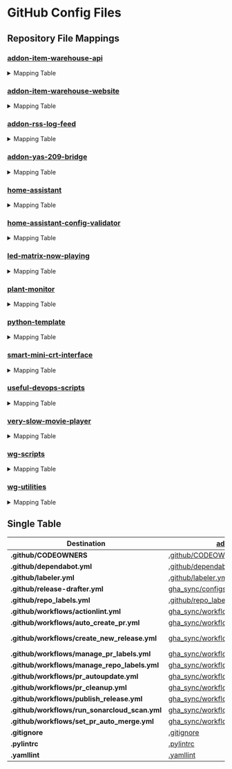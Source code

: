 # GitHub Config Files

## Repository File Mappings

### [addon-item-warehouse-api](https://github.com/worgarside/addon-item-warehouse-api)

<details>
<summary>Mapping Table</summary>

| Source | Destination |
|--------|-------------|
| [.github/CODEOWNERS](.github/CODEOWNERS) | [.github/CODEOWNERS](https://github.com/worgarside/addon-item-warehouse-api/.github/CODEOWNERS) |
| [.github/dependabot.yml](.github/dependabot.yml) | [.github/dependabot.yml](https://github.com/worgarside/addon-item-warehouse-api/.github/dependabot.yml) |
| [.github/labeler.yml](.github/labeler.yml) | [.github/labeler.yml](https://github.com/worgarside/addon-item-warehouse-api/.github/labeler.yml) |
| [.github/repo_labels.yml](.github/repo_labels.yml) | [.github/repo_labels.yml](https://github.com/worgarside/addon-item-warehouse-api/.github/repo_labels.yml) |
| [.gitignore](.gitignore) | [.gitignore](https://github.com/worgarside/addon-item-warehouse-api/.gitignore) |
| [.pylintrc](.pylintrc) | [.pylintrc](https://github.com/worgarside/addon-item-warehouse-api/.pylintrc) |
| [.yamllint](.yamllint) | [.yamllint](https://github.com/worgarside/addon-item-warehouse-api/.yamllint) |
| [gha_sync/configs/versioned_repos/release-drafter.yml](gha_sync/configs/versioned_repos/release-drafter.yml) | [.github/release-drafter.yml](https://github.com/worgarside/addon-item-warehouse-api/.github/release-drafter.yml) |
| [gha_sync/workflows/addon_repos/create_new_release.yml](gha_sync/workflows/addon_repos/create_new_release.yml) | [.github/workflows/create_new_release.yml](https://github.com/worgarside/addon-item-warehouse-api/.github/workflows/create_new_release.yml) |
| [gha_sync/workflows/all_repos/actionlint.yml](gha_sync/workflows/all_repos/actionlint.yml) | [.github/workflows/actionlint.yml](https://github.com/worgarside/addon-item-warehouse-api/.github/workflows/actionlint.yml) |
| [gha_sync/workflows/all_repos/auto_create_pr.yml](gha_sync/workflows/all_repos/auto_create_pr.yml) | [.github/workflows/auto_create_pr.yml](https://github.com/worgarside/addon-item-warehouse-api/.github/workflows/auto_create_pr.yml) |
| [gha_sync/workflows/all_repos/manage_pr_labels.yml](gha_sync/workflows/all_repos/manage_pr_labels.yml) | [.github/workflows/manage_pr_labels.yml](https://github.com/worgarside/addon-item-warehouse-api/.github/workflows/manage_pr_labels.yml) |
| [gha_sync/workflows/all_repos/manage_repo_labels.yml](gha_sync/workflows/all_repos/manage_repo_labels.yml) | [.github/workflows/manage_repo_labels.yml](https://github.com/worgarside/addon-item-warehouse-api/.github/workflows/manage_repo_labels.yml) |
| [gha_sync/workflows/all_repos/pr_autoupdate.yml](gha_sync/workflows/all_repos/pr_autoupdate.yml) | [.github/workflows/pr_autoupdate.yml](https://github.com/worgarside/addon-item-warehouse-api/.github/workflows/pr_autoupdate.yml) |
| [gha_sync/workflows/all_repos/pr_cleanup.yml](gha_sync/workflows/all_repos/pr_cleanup.yml) | [.github/workflows/pr_cleanup.yml](https://github.com/worgarside/addon-item-warehouse-api/.github/workflows/pr_cleanup.yml) |
| [gha_sync/workflows/all_repos/run_sonarcloud_scan.yml](gha_sync/workflows/all_repos/run_sonarcloud_scan.yml) | [.github/workflows/run_sonarcloud_scan.yml](https://github.com/worgarside/addon-item-warehouse-api/.github/workflows/run_sonarcloud_scan.yml) |
| [gha_sync/workflows/all_repos/set_pr_auto_merge.yml](gha_sync/workflows/all_repos/set_pr_auto_merge.yml) | [.github/workflows/set_pr_auto_merge.yml](https://github.com/worgarside/addon-item-warehouse-api/.github/workflows/set_pr_auto_merge.yml) |
| [gha_sync/workflows/versioned_repos/publish_release.yml](gha_sync/workflows/versioned_repos/publish_release.yml) | [.github/workflows/publish_release.yml](https://github.com/worgarside/addon-item-warehouse-api/.github/workflows/publish_release.yml) |
</details>

### [addon-item-warehouse-website](https://github.com/worgarside/addon-item-warehouse-website)

<details>
<summary>Mapping Table</summary>

| Source | Destination |
|--------|-------------|
| [.github/CODEOWNERS](.github/CODEOWNERS) | [.github/CODEOWNERS](https://github.com/worgarside/addon-item-warehouse-website/.github/CODEOWNERS) |
| [.github/dependabot.yml](.github/dependabot.yml) | [.github/dependabot.yml](https://github.com/worgarside/addon-item-warehouse-website/.github/dependabot.yml) |
| [.github/labeler.yml](.github/labeler.yml) | [.github/labeler.yml](https://github.com/worgarside/addon-item-warehouse-website/.github/labeler.yml) |
| [.github/repo_labels.yml](.github/repo_labels.yml) | [.github/repo_labels.yml](https://github.com/worgarside/addon-item-warehouse-website/.github/repo_labels.yml) |
| [.gitignore](.gitignore) | [.gitignore](https://github.com/worgarside/addon-item-warehouse-website/.gitignore) |
| [gha_sync/configs/versioned_repos/release-drafter.yml](gha_sync/configs/versioned_repos/release-drafter.yml) | [.github/release-drafter.yml](https://github.com/worgarside/addon-item-warehouse-website/.github/release-drafter.yml) |
| [gha_sync/workflows/addon_repos/addon-item-warehouse-website/create_new_release.yml](gha_sync/workflows/addon_repos/addon-item-warehouse-website/create_new_release.yml) | [.github/workflows/create_new_release.yml](https://github.com/worgarside/addon-item-warehouse-website/.github/workflows/create_new_release.yml) |
| [gha_sync/workflows/all_repos/actionlint.yml](gha_sync/workflows/all_repos/actionlint.yml) | [.github/workflows/actionlint.yml](https://github.com/worgarside/addon-item-warehouse-website/.github/workflows/actionlint.yml) |
| [gha_sync/workflows/all_repos/auto_create_pr.yml](gha_sync/workflows/all_repos/auto_create_pr.yml) | [.github/workflows/auto_create_pr.yml](https://github.com/worgarside/addon-item-warehouse-website/.github/workflows/auto_create_pr.yml) |
| [gha_sync/workflows/all_repos/manage_pr_labels.yml](gha_sync/workflows/all_repos/manage_pr_labels.yml) | [.github/workflows/manage_pr_labels.yml](https://github.com/worgarside/addon-item-warehouse-website/.github/workflows/manage_pr_labels.yml) |
| [gha_sync/workflows/all_repos/manage_repo_labels.yml](gha_sync/workflows/all_repos/manage_repo_labels.yml) | [.github/workflows/manage_repo_labels.yml](https://github.com/worgarside/addon-item-warehouse-website/.github/workflows/manage_repo_labels.yml) |
| [gha_sync/workflows/all_repos/pr_autoupdate.yml](gha_sync/workflows/all_repos/pr_autoupdate.yml) | [.github/workflows/pr_autoupdate.yml](https://github.com/worgarside/addon-item-warehouse-website/.github/workflows/pr_autoupdate.yml) |
| [gha_sync/workflows/all_repos/pr_cleanup.yml](gha_sync/workflows/all_repos/pr_cleanup.yml) | [.github/workflows/pr_cleanup.yml](https://github.com/worgarside/addon-item-warehouse-website/.github/workflows/pr_cleanup.yml) |
| [gha_sync/workflows/all_repos/run_sonarcloud_scan.yml](gha_sync/workflows/all_repos/run_sonarcloud_scan.yml) | [.github/workflows/run_sonarcloud_scan.yml](https://github.com/worgarside/addon-item-warehouse-website/.github/workflows/run_sonarcloud_scan.yml) |
| [gha_sync/workflows/all_repos/set_pr_auto_merge.yml](gha_sync/workflows/all_repos/set_pr_auto_merge.yml) | [.github/workflows/set_pr_auto_merge.yml](https://github.com/worgarside/addon-item-warehouse-website/.github/workflows/set_pr_auto_merge.yml) |
| [gha_sync/workflows/versioned_repos/publish_release.yml](gha_sync/workflows/versioned_repos/publish_release.yml) | [.github/workflows/publish_release.yml](https://github.com/worgarside/addon-item-warehouse-website/.github/workflows/publish_release.yml) |
</details>

### [addon-rss-log-feed](https://github.com/worgarside/addon-rss-log-feed)

<details>
<summary>Mapping Table</summary>

| Source | Destination |
|--------|-------------|
| [.github/CODEOWNERS](.github/CODEOWNERS) | [.github/CODEOWNERS](https://github.com/worgarside/addon-rss-log-feed/.github/CODEOWNERS) |
| [.github/dependabot.yml](.github/dependabot.yml) | [.github/dependabot.yml](https://github.com/worgarside/addon-rss-log-feed/.github/dependabot.yml) |
| [.github/labeler.yml](.github/labeler.yml) | [.github/labeler.yml](https://github.com/worgarside/addon-rss-log-feed/.github/labeler.yml) |
| [.github/repo_labels.yml](.github/repo_labels.yml) | [.github/repo_labels.yml](https://github.com/worgarside/addon-rss-log-feed/.github/repo_labels.yml) |
| [.gitignore](.gitignore) | [.gitignore](https://github.com/worgarside/addon-rss-log-feed/.gitignore) |
| [.pylintrc](.pylintrc) | [.pylintrc](https://github.com/worgarside/addon-rss-log-feed/.pylintrc) |
| [.yamllint](.yamllint) | [.yamllint](https://github.com/worgarside/addon-rss-log-feed/.yamllint) |
| [gha_sync/configs/versioned_repos/release-drafter.yml](gha_sync/configs/versioned_repos/release-drafter.yml) | [.github/release-drafter.yml](https://github.com/worgarside/addon-rss-log-feed/.github/release-drafter.yml) |
| [gha_sync/workflows/addon_repos/create_new_release.yml](gha_sync/workflows/addon_repos/create_new_release.yml) | [.github/workflows/create_new_release.yml](https://github.com/worgarside/addon-rss-log-feed/.github/workflows/create_new_release.yml) |
| [gha_sync/workflows/all_repos/actionlint.yml](gha_sync/workflows/all_repos/actionlint.yml) | [.github/workflows/actionlint.yml](https://github.com/worgarside/addon-rss-log-feed/.github/workflows/actionlint.yml) |
| [gha_sync/workflows/all_repos/auto_create_pr.yml](gha_sync/workflows/all_repos/auto_create_pr.yml) | [.github/workflows/auto_create_pr.yml](https://github.com/worgarside/addon-rss-log-feed/.github/workflows/auto_create_pr.yml) |
| [gha_sync/workflows/all_repos/manage_pr_labels.yml](gha_sync/workflows/all_repos/manage_pr_labels.yml) | [.github/workflows/manage_pr_labels.yml](https://github.com/worgarside/addon-rss-log-feed/.github/workflows/manage_pr_labels.yml) |
| [gha_sync/workflows/all_repos/manage_repo_labels.yml](gha_sync/workflows/all_repos/manage_repo_labels.yml) | [.github/workflows/manage_repo_labels.yml](https://github.com/worgarside/addon-rss-log-feed/.github/workflows/manage_repo_labels.yml) |
| [gha_sync/workflows/all_repos/pr_autoupdate.yml](gha_sync/workflows/all_repos/pr_autoupdate.yml) | [.github/workflows/pr_autoupdate.yml](https://github.com/worgarside/addon-rss-log-feed/.github/workflows/pr_autoupdate.yml) |
| [gha_sync/workflows/all_repos/pr_cleanup.yml](gha_sync/workflows/all_repos/pr_cleanup.yml) | [.github/workflows/pr_cleanup.yml](https://github.com/worgarside/addon-rss-log-feed/.github/workflows/pr_cleanup.yml) |
| [gha_sync/workflows/all_repos/run_sonarcloud_scan.yml](gha_sync/workflows/all_repos/run_sonarcloud_scan.yml) | [.github/workflows/run_sonarcloud_scan.yml](https://github.com/worgarside/addon-rss-log-feed/.github/workflows/run_sonarcloud_scan.yml) |
| [gha_sync/workflows/all_repos/set_pr_auto_merge.yml](gha_sync/workflows/all_repos/set_pr_auto_merge.yml) | [.github/workflows/set_pr_auto_merge.yml](https://github.com/worgarside/addon-rss-log-feed/.github/workflows/set_pr_auto_merge.yml) |
| [gha_sync/workflows/versioned_repos/publish_release.yml](gha_sync/workflows/versioned_repos/publish_release.yml) | [.github/workflows/publish_release.yml](https://github.com/worgarside/addon-rss-log-feed/.github/workflows/publish_release.yml) |
</details>

### [addon-yas-209-bridge](https://github.com/worgarside/addon-yas-209-bridge)

<details>
<summary>Mapping Table</summary>

| Source | Destination |
|--------|-------------|
| [.github/CODEOWNERS](.github/CODEOWNERS) | [.github/CODEOWNERS](https://github.com/worgarside/addon-yas-209-bridge/.github/CODEOWNERS) |
| [.github/dependabot.yml](.github/dependabot.yml) | [.github/dependabot.yml](https://github.com/worgarside/addon-yas-209-bridge/.github/dependabot.yml) |
| [.github/labeler.yml](.github/labeler.yml) | [.github/labeler.yml](https://github.com/worgarside/addon-yas-209-bridge/.github/labeler.yml) |
| [.github/repo_labels.yml](.github/repo_labels.yml) | [.github/repo_labels.yml](https://github.com/worgarside/addon-yas-209-bridge/.github/repo_labels.yml) |
| [.gitignore](.gitignore) | [.gitignore](https://github.com/worgarside/addon-yas-209-bridge/.gitignore) |
| [.pylintrc](.pylintrc) | [.pylintrc](https://github.com/worgarside/addon-yas-209-bridge/.pylintrc) |
| [.yamllint](.yamllint) | [.yamllint](https://github.com/worgarside/addon-yas-209-bridge/.yamllint) |
| [gha_sync/configs/versioned_repos/release-drafter.yml](gha_sync/configs/versioned_repos/release-drafter.yml) | [.github/release-drafter.yml](https://github.com/worgarside/addon-yas-209-bridge/.github/release-drafter.yml) |
| [gha_sync/workflows/addon_repos/create_new_release.yml](gha_sync/workflows/addon_repos/create_new_release.yml) | [.github/workflows/create_new_release.yml](https://github.com/worgarside/addon-yas-209-bridge/.github/workflows/create_new_release.yml) |
| [gha_sync/workflows/all_repos/actionlint.yml](gha_sync/workflows/all_repos/actionlint.yml) | [.github/workflows/actionlint.yml](https://github.com/worgarside/addon-yas-209-bridge/.github/workflows/actionlint.yml) |
| [gha_sync/workflows/all_repos/auto_create_pr.yml](gha_sync/workflows/all_repos/auto_create_pr.yml) | [.github/workflows/auto_create_pr.yml](https://github.com/worgarside/addon-yas-209-bridge/.github/workflows/auto_create_pr.yml) |
| [gha_sync/workflows/all_repos/manage_pr_labels.yml](gha_sync/workflows/all_repos/manage_pr_labels.yml) | [.github/workflows/manage_pr_labels.yml](https://github.com/worgarside/addon-yas-209-bridge/.github/workflows/manage_pr_labels.yml) |
| [gha_sync/workflows/all_repos/manage_repo_labels.yml](gha_sync/workflows/all_repos/manage_repo_labels.yml) | [.github/workflows/manage_repo_labels.yml](https://github.com/worgarside/addon-yas-209-bridge/.github/workflows/manage_repo_labels.yml) |
| [gha_sync/workflows/all_repos/pr_autoupdate.yml](gha_sync/workflows/all_repos/pr_autoupdate.yml) | [.github/workflows/pr_autoupdate.yml](https://github.com/worgarside/addon-yas-209-bridge/.github/workflows/pr_autoupdate.yml) |
| [gha_sync/workflows/all_repos/pr_cleanup.yml](gha_sync/workflows/all_repos/pr_cleanup.yml) | [.github/workflows/pr_cleanup.yml](https://github.com/worgarside/addon-yas-209-bridge/.github/workflows/pr_cleanup.yml) |
| [gha_sync/workflows/all_repos/run_sonarcloud_scan.yml](gha_sync/workflows/all_repos/run_sonarcloud_scan.yml) | [.github/workflows/run_sonarcloud_scan.yml](https://github.com/worgarside/addon-yas-209-bridge/.github/workflows/run_sonarcloud_scan.yml) |
| [gha_sync/workflows/all_repos/set_pr_auto_merge.yml](gha_sync/workflows/all_repos/set_pr_auto_merge.yml) | [.github/workflows/set_pr_auto_merge.yml](https://github.com/worgarside/addon-yas-209-bridge/.github/workflows/set_pr_auto_merge.yml) |
| [gha_sync/workflows/versioned_repos/publish_release.yml](gha_sync/workflows/versioned_repos/publish_release.yml) | [.github/workflows/publish_release.yml](https://github.com/worgarside/addon-yas-209-bridge/.github/workflows/publish_release.yml) |
</details>

### [home-assistant](https://github.com/worgarside/home-assistant)

<details>
<summary>Mapping Table</summary>

| Source | Destination |
|--------|-------------|
| [.github/CODEOWNERS](.github/CODEOWNERS) | [.github/CODEOWNERS](https://github.com/worgarside/home-assistant/.github/CODEOWNERS) |
| [.github/dependabot.yml](.github/dependabot.yml) | [.github/dependabot.yml](https://github.com/worgarside/home-assistant/.github/dependabot.yml) |
| [.pylintrc](.pylintrc) | [.pylintrc](https://github.com/worgarside/home-assistant/.pylintrc) |
| [gha_sync/workflows/all_repos/actionlint.yml](gha_sync/workflows/all_repos/actionlint.yml) | [.github/workflows/actionlint.yml](https://github.com/worgarside/home-assistant/.github/workflows/actionlint.yml) |
| [gha_sync/workflows/all_repos/auto_create_pr.yml](gha_sync/workflows/all_repos/auto_create_pr.yml) | [.github/workflows/auto_create_pr.yml](https://github.com/worgarside/home-assistant/.github/workflows/auto_create_pr.yml) |
| [gha_sync/workflows/all_repos/manage_pr_labels.yml](gha_sync/workflows/all_repos/manage_pr_labels.yml) | [.github/workflows/manage_pr_labels.yml](https://github.com/worgarside/home-assistant/.github/workflows/manage_pr_labels.yml) |
| [gha_sync/workflows/all_repos/manage_repo_labels.yml](gha_sync/workflows/all_repos/manage_repo_labels.yml) | [.github/workflows/manage_repo_labels.yml](https://github.com/worgarside/home-assistant/.github/workflows/manage_repo_labels.yml) |
| [gha_sync/workflows/all_repos/pr_autoupdate.yml](gha_sync/workflows/all_repos/pr_autoupdate.yml) | [.github/workflows/pr_autoupdate.yml](https://github.com/worgarside/home-assistant/.github/workflows/pr_autoupdate.yml) |
| [gha_sync/workflows/all_repos/pr_cleanup.yml](gha_sync/workflows/all_repos/pr_cleanup.yml) | [.github/workflows/pr_cleanup.yml](https://github.com/worgarside/home-assistant/.github/workflows/pr_cleanup.yml) |
| [gha_sync/workflows/all_repos/run_sonarcloud_scan.yml](gha_sync/workflows/all_repos/run_sonarcloud_scan.yml) | [.github/workflows/run_sonarcloud_scan.yml](https://github.com/worgarside/home-assistant/.github/workflows/run_sonarcloud_scan.yml) |
| [gha_sync/workflows/all_repos/set_pr_auto_merge.yml](gha_sync/workflows/all_repos/set_pr_auto_merge.yml) | [.github/workflows/set_pr_auto_merge.yml](https://github.com/worgarside/home-assistant/.github/workflows/set_pr_auto_merge.yml) |
| [gha_sync/workflows/versioned_repos/create_new_release.yml](gha_sync/workflows/versioned_repos/create_new_release.yml) | [.github/workflows/create_new_release.yml](https://github.com/worgarside/home-assistant/.github/workflows/create_new_release.yml) |
| [gha_sync/workflows/versioned_repos/publish_release.yml](gha_sync/workflows/versioned_repos/publish_release.yml) | [.github/workflows/publish_release.yml](https://github.com/worgarside/home-assistant/.github/workflows/publish_release.yml) |
</details>

### [home-assistant-config-validator](https://github.com/worgarside/home-assistant-config-validator)

<details>
<summary>Mapping Table</summary>

| Source | Destination |
|--------|-------------|
| [.github/CODEOWNERS](.github/CODEOWNERS) | [.github/CODEOWNERS](https://github.com/worgarside/home-assistant-config-validator/.github/CODEOWNERS) |
| [.github/dependabot.yml](.github/dependabot.yml) | [.github/dependabot.yml](https://github.com/worgarside/home-assistant-config-validator/.github/dependabot.yml) |
| [.github/labeler.yml](.github/labeler.yml) | [.github/labeler.yml](https://github.com/worgarside/home-assistant-config-validator/.github/labeler.yml) |
| [.github/repo_labels.yml](.github/repo_labels.yml) | [.github/repo_labels.yml](https://github.com/worgarside/home-assistant-config-validator/.github/repo_labels.yml) |
| [.gitignore](.gitignore) | [.gitignore](https://github.com/worgarside/home-assistant-config-validator/.gitignore) |
| [.pylintrc](.pylintrc) | [.pylintrc](https://github.com/worgarside/home-assistant-config-validator/.pylintrc) |
| [.yamllint](.yamllint) | [.yamllint](https://github.com/worgarside/home-assistant-config-validator/.yamllint) |
| [gha_sync/configs/versioned_repos/release-drafter.yml](gha_sync/configs/versioned_repos/release-drafter.yml) | [.github/release-drafter.yml](https://github.com/worgarside/home-assistant-config-validator/.github/release-drafter.yml) |
| [gha_sync/workflows/all_repos/actionlint.yml](gha_sync/workflows/all_repos/actionlint.yml) | [.github/workflows/actionlint.yml](https://github.com/worgarside/home-assistant-config-validator/.github/workflows/actionlint.yml) |
| [gha_sync/workflows/all_repos/auto_create_pr.yml](gha_sync/workflows/all_repos/auto_create_pr.yml) | [.github/workflows/auto_create_pr.yml](https://github.com/worgarside/home-assistant-config-validator/.github/workflows/auto_create_pr.yml) |
| [gha_sync/workflows/all_repos/manage_pr_labels.yml](gha_sync/workflows/all_repos/manage_pr_labels.yml) | [.github/workflows/manage_pr_labels.yml](https://github.com/worgarside/home-assistant-config-validator/.github/workflows/manage_pr_labels.yml) |
| [gha_sync/workflows/all_repos/manage_repo_labels.yml](gha_sync/workflows/all_repos/manage_repo_labels.yml) | [.github/workflows/manage_repo_labels.yml](https://github.com/worgarside/home-assistant-config-validator/.github/workflows/manage_repo_labels.yml) |
| [gha_sync/workflows/all_repos/pr_autoupdate.yml](gha_sync/workflows/all_repos/pr_autoupdate.yml) | [.github/workflows/pr_autoupdate.yml](https://github.com/worgarside/home-assistant-config-validator/.github/workflows/pr_autoupdate.yml) |
| [gha_sync/workflows/all_repos/pr_cleanup.yml](gha_sync/workflows/all_repos/pr_cleanup.yml) | [.github/workflows/pr_cleanup.yml](https://github.com/worgarside/home-assistant-config-validator/.github/workflows/pr_cleanup.yml) |
| [gha_sync/workflows/all_repos/run_sonarcloud_scan.yml](gha_sync/workflows/all_repos/run_sonarcloud_scan.yml) | [.github/workflows/run_sonarcloud_scan.yml](https://github.com/worgarside/home-assistant-config-validator/.github/workflows/run_sonarcloud_scan.yml) |
| [gha_sync/workflows/all_repos/set_pr_auto_merge.yml](gha_sync/workflows/all_repos/set_pr_auto_merge.yml) | [.github/workflows/set_pr_auto_merge.yml](https://github.com/worgarside/home-assistant-config-validator/.github/workflows/set_pr_auto_merge.yml) |
| [gha_sync/workflows/versioned_repos/create_new_release.yml](gha_sync/workflows/versioned_repos/create_new_release.yml) | [.github/workflows/create_new_release.yml](https://github.com/worgarside/home-assistant-config-validator/.github/workflows/create_new_release.yml) |
| [gha_sync/workflows/versioned_repos/publish_release.yml](gha_sync/workflows/versioned_repos/publish_release.yml) | [.github/workflows/publish_release.yml](https://github.com/worgarside/home-assistant-config-validator/.github/workflows/publish_release.yml) |
</details>

### [led-matrix-now-playing](https://github.com/worgarside/led-matrix-now-playing)

<details>
<summary>Mapping Table</summary>

| Source | Destination |
|--------|-------------|
| [.github/CODEOWNERS](.github/CODEOWNERS) | [.github/CODEOWNERS](https://github.com/worgarside/led-matrix-now-playing/.github/CODEOWNERS) |
| [.github/dependabot.yml](.github/dependabot.yml) | [.github/dependabot.yml](https://github.com/worgarside/led-matrix-now-playing/.github/dependabot.yml) |
| [.github/labeler.yml](.github/labeler.yml) | [.github/labeler.yml](https://github.com/worgarside/led-matrix-now-playing/.github/labeler.yml) |
| [.github/repo_labels.yml](.github/repo_labels.yml) | [.github/repo_labels.yml](https://github.com/worgarside/led-matrix-now-playing/.github/repo_labels.yml) |
| [.gitignore](.gitignore) | [.gitignore](https://github.com/worgarside/led-matrix-now-playing/.gitignore) |
| [.pylintrc](.pylintrc) | [.pylintrc](https://github.com/worgarside/led-matrix-now-playing/.pylintrc) |
| [.yamllint](.yamllint) | [.yamllint](https://github.com/worgarside/led-matrix-now-playing/.yamllint) |
| [gha_sync/workflows/all_repos/actionlint.yml](gha_sync/workflows/all_repos/actionlint.yml) | [.github/workflows/actionlint.yml](https://github.com/worgarside/led-matrix-now-playing/.github/workflows/actionlint.yml) |
| [gha_sync/workflows/all_repos/auto_create_pr.yml](gha_sync/workflows/all_repos/auto_create_pr.yml) | [.github/workflows/auto_create_pr.yml](https://github.com/worgarside/led-matrix-now-playing/.github/workflows/auto_create_pr.yml) |
| [gha_sync/workflows/all_repos/manage_pr_labels.yml](gha_sync/workflows/all_repos/manage_pr_labels.yml) | [.github/workflows/manage_pr_labels.yml](https://github.com/worgarside/led-matrix-now-playing/.github/workflows/manage_pr_labels.yml) |
| [gha_sync/workflows/all_repos/manage_repo_labels.yml](gha_sync/workflows/all_repos/manage_repo_labels.yml) | [.github/workflows/manage_repo_labels.yml](https://github.com/worgarside/led-matrix-now-playing/.github/workflows/manage_repo_labels.yml) |
| [gha_sync/workflows/all_repos/pr_autoupdate.yml](gha_sync/workflows/all_repos/pr_autoupdate.yml) | [.github/workflows/pr_autoupdate.yml](https://github.com/worgarside/led-matrix-now-playing/.github/workflows/pr_autoupdate.yml) |
| [gha_sync/workflows/all_repos/pr_cleanup.yml](gha_sync/workflows/all_repos/pr_cleanup.yml) | [.github/workflows/pr_cleanup.yml](https://github.com/worgarside/led-matrix-now-playing/.github/workflows/pr_cleanup.yml) |
| [gha_sync/workflows/all_repos/run_sonarcloud_scan.yml](gha_sync/workflows/all_repos/run_sonarcloud_scan.yml) | [.github/workflows/run_sonarcloud_scan.yml](https://github.com/worgarside/led-matrix-now-playing/.github/workflows/run_sonarcloud_scan.yml) |
| [gha_sync/workflows/all_repos/set_pr_auto_merge.yml](gha_sync/workflows/all_repos/set_pr_auto_merge.yml) | [.github/workflows/set_pr_auto_merge.yml](https://github.com/worgarside/led-matrix-now-playing/.github/workflows/set_pr_auto_merge.yml) |
</details>

### [plant-monitor](https://github.com/worgarside/plant-monitor)

<details>
<summary>Mapping Table</summary>

| Source | Destination |
|--------|-------------|
| [.github/CODEOWNERS](.github/CODEOWNERS) | [.github/CODEOWNERS](https://github.com/worgarside/plant-monitor/.github/CODEOWNERS) |
| [.github/dependabot.yml](.github/dependabot.yml) | [.github/dependabot.yml](https://github.com/worgarside/plant-monitor/.github/dependabot.yml) |
| [.github/labeler.yml](.github/labeler.yml) | [.github/labeler.yml](https://github.com/worgarside/plant-monitor/.github/labeler.yml) |
| [.github/repo_labels.yml](.github/repo_labels.yml) | [.github/repo_labels.yml](https://github.com/worgarside/plant-monitor/.github/repo_labels.yml) |
| [.gitignore](.gitignore) | [.gitignore](https://github.com/worgarside/plant-monitor/.gitignore) |
| [.pylintrc](.pylintrc) | [.pylintrc](https://github.com/worgarside/plant-monitor/.pylintrc) |
| [.yamllint](.yamllint) | [.yamllint](https://github.com/worgarside/plant-monitor/.yamllint) |
| [gha_sync/workflows/all_repos/actionlint.yml](gha_sync/workflows/all_repos/actionlint.yml) | [.github/workflows/actionlint.yml](https://github.com/worgarside/plant-monitor/.github/workflows/actionlint.yml) |
| [gha_sync/workflows/all_repos/auto_create_pr.yml](gha_sync/workflows/all_repos/auto_create_pr.yml) | [.github/workflows/auto_create_pr.yml](https://github.com/worgarside/plant-monitor/.github/workflows/auto_create_pr.yml) |
| [gha_sync/workflows/all_repos/manage_pr_labels.yml](gha_sync/workflows/all_repos/manage_pr_labels.yml) | [.github/workflows/manage_pr_labels.yml](https://github.com/worgarside/plant-monitor/.github/workflows/manage_pr_labels.yml) |
| [gha_sync/workflows/all_repos/manage_repo_labels.yml](gha_sync/workflows/all_repos/manage_repo_labels.yml) | [.github/workflows/manage_repo_labels.yml](https://github.com/worgarside/plant-monitor/.github/workflows/manage_repo_labels.yml) |
| [gha_sync/workflows/all_repos/pr_autoupdate.yml](gha_sync/workflows/all_repos/pr_autoupdate.yml) | [.github/workflows/pr_autoupdate.yml](https://github.com/worgarside/plant-monitor/.github/workflows/pr_autoupdate.yml) |
| [gha_sync/workflows/all_repos/pr_cleanup.yml](gha_sync/workflows/all_repos/pr_cleanup.yml) | [.github/workflows/pr_cleanup.yml](https://github.com/worgarside/plant-monitor/.github/workflows/pr_cleanup.yml) |
| [gha_sync/workflows/all_repos/run_sonarcloud_scan.yml](gha_sync/workflows/all_repos/run_sonarcloud_scan.yml) | [.github/workflows/run_sonarcloud_scan.yml](https://github.com/worgarside/plant-monitor/.github/workflows/run_sonarcloud_scan.yml) |
| [gha_sync/workflows/all_repos/set_pr_auto_merge.yml](gha_sync/workflows/all_repos/set_pr_auto_merge.yml) | [.github/workflows/set_pr_auto_merge.yml](https://github.com/worgarside/plant-monitor/.github/workflows/set_pr_auto_merge.yml) |
</details>

### [python-template](https://github.com/worgarside/python-template)

<details>
<summary>Mapping Table</summary>

| Source | Destination |
|--------|-------------|
| [.github/CODEOWNERS](.github/CODEOWNERS) | [.github/CODEOWNERS](https://github.com/worgarside/python-template/.github/CODEOWNERS) |
| [.github/dependabot.yml](.github/dependabot.yml) | [.github/dependabot.yml](https://github.com/worgarside/python-template/.github/dependabot.yml) |
| [.github/labeler.yml](.github/labeler.yml) | [.github/labeler.yml](https://github.com/worgarside/python-template/.github/labeler.yml) |
| [.github/repo_labels.yml](.github/repo_labels.yml) | [.github/repo_labels.yml](https://github.com/worgarside/python-template/.github/repo_labels.yml) |
| [.gitignore](.gitignore) | [.gitignore](https://github.com/worgarside/python-template/.gitignore) |
| [.pylintrc](.pylintrc) | [.pylintrc](https://github.com/worgarside/python-template/.pylintrc) |
| [.yamllint](.yamllint) | [.yamllint](https://github.com/worgarside/python-template/.yamllint) |
| [gha_sync/workflows/all_repos/actionlint.yml](gha_sync/workflows/all_repos/actionlint.yml) | [.github/workflows/actionlint.yml](https://github.com/worgarside/python-template/.github/workflows/actionlint.yml) |
| [gha_sync/workflows/all_repos/auto_create_pr.yml](gha_sync/workflows/all_repos/auto_create_pr.yml) | [.github/workflows/auto_create_pr.yml](https://github.com/worgarside/python-template/.github/workflows/auto_create_pr.yml) |
| [gha_sync/workflows/all_repos/manage_pr_labels.yml](gha_sync/workflows/all_repos/manage_pr_labels.yml) | [.github/workflows/manage_pr_labels.yml](https://github.com/worgarside/python-template/.github/workflows/manage_pr_labels.yml) |
| [gha_sync/workflows/all_repos/manage_repo_labels.yml](gha_sync/workflows/all_repos/manage_repo_labels.yml) | [.github/workflows/manage_repo_labels.yml](https://github.com/worgarside/python-template/.github/workflows/manage_repo_labels.yml) |
| [gha_sync/workflows/all_repos/pr_autoupdate.yml](gha_sync/workflows/all_repos/pr_autoupdate.yml) | [.github/workflows/pr_autoupdate.yml](https://github.com/worgarside/python-template/.github/workflows/pr_autoupdate.yml) |
| [gha_sync/workflows/all_repos/pr_cleanup.yml](gha_sync/workflows/all_repos/pr_cleanup.yml) | [.github/workflows/pr_cleanup.yml](https://github.com/worgarside/python-template/.github/workflows/pr_cleanup.yml) |
| [gha_sync/workflows/all_repos/run_sonarcloud_scan.yml](gha_sync/workflows/all_repos/run_sonarcloud_scan.yml) | [.github/workflows/run_sonarcloud_scan.yml](https://github.com/worgarside/python-template/.github/workflows/run_sonarcloud_scan.yml) |
| [gha_sync/workflows/all_repos/set_pr_auto_merge.yml](gha_sync/workflows/all_repos/set_pr_auto_merge.yml) | [.github/workflows/set_pr_auto_merge.yml](https://github.com/worgarside/python-template/.github/workflows/set_pr_auto_merge.yml) |
</details>

### [smart-mini-crt-interface](https://github.com/worgarside/smart-mini-crt-interface)

<details>
<summary>Mapping Table</summary>

| Source | Destination |
|--------|-------------|
| [.github/CODEOWNERS](.github/CODEOWNERS) | [.github/CODEOWNERS](https://github.com/worgarside/smart-mini-crt-interface/.github/CODEOWNERS) |
| [.github/dependabot.yml](.github/dependabot.yml) | [.github/dependabot.yml](https://github.com/worgarside/smart-mini-crt-interface/.github/dependabot.yml) |
| [.github/labeler.yml](.github/labeler.yml) | [.github/labeler.yml](https://github.com/worgarside/smart-mini-crt-interface/.github/labeler.yml) |
| [.github/repo_labels.yml](.github/repo_labels.yml) | [.github/repo_labels.yml](https://github.com/worgarside/smart-mini-crt-interface/.github/repo_labels.yml) |
| [.gitignore](.gitignore) | [.gitignore](https://github.com/worgarside/smart-mini-crt-interface/.gitignore) |
| [.pylintrc](.pylintrc) | [.pylintrc](https://github.com/worgarside/smart-mini-crt-interface/.pylintrc) |
| [.yamllint](.yamllint) | [.yamllint](https://github.com/worgarside/smart-mini-crt-interface/.yamllint) |
| [gha_sync/workflows/all_repos/actionlint.yml](gha_sync/workflows/all_repos/actionlint.yml) | [.github/workflows/actionlint.yml](https://github.com/worgarside/smart-mini-crt-interface/.github/workflows/actionlint.yml) |
| [gha_sync/workflows/all_repos/auto_create_pr.yml](gha_sync/workflows/all_repos/auto_create_pr.yml) | [.github/workflows/auto_create_pr.yml](https://github.com/worgarside/smart-mini-crt-interface/.github/workflows/auto_create_pr.yml) |
| [gha_sync/workflows/all_repos/manage_pr_labels.yml](gha_sync/workflows/all_repos/manage_pr_labels.yml) | [.github/workflows/manage_pr_labels.yml](https://github.com/worgarside/smart-mini-crt-interface/.github/workflows/manage_pr_labels.yml) |
| [gha_sync/workflows/all_repos/manage_repo_labels.yml](gha_sync/workflows/all_repos/manage_repo_labels.yml) | [.github/workflows/manage_repo_labels.yml](https://github.com/worgarside/smart-mini-crt-interface/.github/workflows/manage_repo_labels.yml) |
| [gha_sync/workflows/all_repos/pr_autoupdate.yml](gha_sync/workflows/all_repos/pr_autoupdate.yml) | [.github/workflows/pr_autoupdate.yml](https://github.com/worgarside/smart-mini-crt-interface/.github/workflows/pr_autoupdate.yml) |
| [gha_sync/workflows/all_repos/pr_cleanup.yml](gha_sync/workflows/all_repos/pr_cleanup.yml) | [.github/workflows/pr_cleanup.yml](https://github.com/worgarside/smart-mini-crt-interface/.github/workflows/pr_cleanup.yml) |
| [gha_sync/workflows/all_repos/run_sonarcloud_scan.yml](gha_sync/workflows/all_repos/run_sonarcloud_scan.yml) | [.github/workflows/run_sonarcloud_scan.yml](https://github.com/worgarside/smart-mini-crt-interface/.github/workflows/run_sonarcloud_scan.yml) |
| [gha_sync/workflows/all_repos/set_pr_auto_merge.yml](gha_sync/workflows/all_repos/set_pr_auto_merge.yml) | [.github/workflows/set_pr_auto_merge.yml](https://github.com/worgarside/smart-mini-crt-interface/.github/workflows/set_pr_auto_merge.yml) |
</details>

### [useful-devops-scripts](https://github.com/worgarside/useful-devops-scripts)

<details>
<summary>Mapping Table</summary>

| Source | Destination |
|--------|-------------|
| [.github/CODEOWNERS](.github/CODEOWNERS) | [.github/CODEOWNERS](https://github.com/worgarside/useful-devops-scripts/.github/CODEOWNERS) |
| [.github/dependabot.yml](.github/dependabot.yml) | [.github/dependabot.yml](https://github.com/worgarside/useful-devops-scripts/.github/dependabot.yml) |
| [.github/labeler.yml](.github/labeler.yml) | [.github/labeler.yml](https://github.com/worgarside/useful-devops-scripts/.github/labeler.yml) |
| [.github/repo_labels.yml](.github/repo_labels.yml) | [.github/repo_labels.yml](https://github.com/worgarside/useful-devops-scripts/.github/repo_labels.yml) |
| [.gitignore](.gitignore) | [.gitignore](https://github.com/worgarside/useful-devops-scripts/.gitignore) |
| [.pylintrc](.pylintrc) | [.pylintrc](https://github.com/worgarside/useful-devops-scripts/.pylintrc) |
| [.yamllint](.yamllint) | [.yamllint](https://github.com/worgarside/useful-devops-scripts/.yamllint) |
| [gha_sync/workflows/all_repos/actionlint.yml](gha_sync/workflows/all_repos/actionlint.yml) | [.github/workflows/actionlint.yml](https://github.com/worgarside/useful-devops-scripts/.github/workflows/actionlint.yml) |
| [gha_sync/workflows/all_repos/auto_create_pr.yml](gha_sync/workflows/all_repos/auto_create_pr.yml) | [.github/workflows/auto_create_pr.yml](https://github.com/worgarside/useful-devops-scripts/.github/workflows/auto_create_pr.yml) |
| [gha_sync/workflows/all_repos/manage_pr_labels.yml](gha_sync/workflows/all_repos/manage_pr_labels.yml) | [.github/workflows/manage_pr_labels.yml](https://github.com/worgarside/useful-devops-scripts/.github/workflows/manage_pr_labels.yml) |
| [gha_sync/workflows/all_repos/manage_repo_labels.yml](gha_sync/workflows/all_repos/manage_repo_labels.yml) | [.github/workflows/manage_repo_labels.yml](https://github.com/worgarside/useful-devops-scripts/.github/workflows/manage_repo_labels.yml) |
| [gha_sync/workflows/all_repos/pr_autoupdate.yml](gha_sync/workflows/all_repos/pr_autoupdate.yml) | [.github/workflows/pr_autoupdate.yml](https://github.com/worgarside/useful-devops-scripts/.github/workflows/pr_autoupdate.yml) |
| [gha_sync/workflows/all_repos/pr_cleanup.yml](gha_sync/workflows/all_repos/pr_cleanup.yml) | [.github/workflows/pr_cleanup.yml](https://github.com/worgarside/useful-devops-scripts/.github/workflows/pr_cleanup.yml) |
| [gha_sync/workflows/all_repos/run_sonarcloud_scan.yml](gha_sync/workflows/all_repos/run_sonarcloud_scan.yml) | [.github/workflows/run_sonarcloud_scan.yml](https://github.com/worgarside/useful-devops-scripts/.github/workflows/run_sonarcloud_scan.yml) |
| [gha_sync/workflows/all_repos/set_pr_auto_merge.yml](gha_sync/workflows/all_repos/set_pr_auto_merge.yml) | [.github/workflows/set_pr_auto_merge.yml](https://github.com/worgarside/useful-devops-scripts/.github/workflows/set_pr_auto_merge.yml) |
</details>

### [very-slow-movie-player](https://github.com/worgarside/very-slow-movie-player)

<details>
<summary>Mapping Table</summary>

| Source | Destination |
|--------|-------------|
| [.github/CODEOWNERS](.github/CODEOWNERS) | [.github/CODEOWNERS](https://github.com/worgarside/very-slow-movie-player/.github/CODEOWNERS) |
| [.github/dependabot.yml](.github/dependabot.yml) | [.github/dependabot.yml](https://github.com/worgarside/very-slow-movie-player/.github/dependabot.yml) |
| [.github/labeler.yml](.github/labeler.yml) | [.github/labeler.yml](https://github.com/worgarside/very-slow-movie-player/.github/labeler.yml) |
| [.github/repo_labels.yml](.github/repo_labels.yml) | [.github/repo_labels.yml](https://github.com/worgarside/very-slow-movie-player/.github/repo_labels.yml) |
| [.gitignore](.gitignore) | [.gitignore](https://github.com/worgarside/very-slow-movie-player/.gitignore) |
| [.pylintrc](.pylintrc) | [.pylintrc](https://github.com/worgarside/very-slow-movie-player/.pylintrc) |
| [.yamllint](.yamllint) | [.yamllint](https://github.com/worgarside/very-slow-movie-player/.yamllint) |
| [gha_sync/workflows/all_repos/actionlint.yml](gha_sync/workflows/all_repos/actionlint.yml) | [.github/workflows/actionlint.yml](https://github.com/worgarside/very-slow-movie-player/.github/workflows/actionlint.yml) |
| [gha_sync/workflows/all_repos/auto_create_pr.yml](gha_sync/workflows/all_repos/auto_create_pr.yml) | [.github/workflows/auto_create_pr.yml](https://github.com/worgarside/very-slow-movie-player/.github/workflows/auto_create_pr.yml) |
| [gha_sync/workflows/all_repos/manage_pr_labels.yml](gha_sync/workflows/all_repos/manage_pr_labels.yml) | [.github/workflows/manage_pr_labels.yml](https://github.com/worgarside/very-slow-movie-player/.github/workflows/manage_pr_labels.yml) |
| [gha_sync/workflows/all_repos/manage_repo_labels.yml](gha_sync/workflows/all_repos/manage_repo_labels.yml) | [.github/workflows/manage_repo_labels.yml](https://github.com/worgarside/very-slow-movie-player/.github/workflows/manage_repo_labels.yml) |
| [gha_sync/workflows/all_repos/pr_autoupdate.yml](gha_sync/workflows/all_repos/pr_autoupdate.yml) | [.github/workflows/pr_autoupdate.yml](https://github.com/worgarside/very-slow-movie-player/.github/workflows/pr_autoupdate.yml) |
| [gha_sync/workflows/all_repos/pr_cleanup.yml](gha_sync/workflows/all_repos/pr_cleanup.yml) | [.github/workflows/pr_cleanup.yml](https://github.com/worgarside/very-slow-movie-player/.github/workflows/pr_cleanup.yml) |
| [gha_sync/workflows/all_repos/run_sonarcloud_scan.yml](gha_sync/workflows/all_repos/run_sonarcloud_scan.yml) | [.github/workflows/run_sonarcloud_scan.yml](https://github.com/worgarside/very-slow-movie-player/.github/workflows/run_sonarcloud_scan.yml) |
| [gha_sync/workflows/all_repos/set_pr_auto_merge.yml](gha_sync/workflows/all_repos/set_pr_auto_merge.yml) | [.github/workflows/set_pr_auto_merge.yml](https://github.com/worgarside/very-slow-movie-player/.github/workflows/set_pr_auto_merge.yml) |
</details>

### [wg-scripts](https://github.com/worgarside/wg-scripts)

<details>
<summary>Mapping Table</summary>

| Source | Destination |
|--------|-------------|
| [.github/CODEOWNERS](.github/CODEOWNERS) | [.github/CODEOWNERS](https://github.com/worgarside/wg-scripts/.github/CODEOWNERS) |
| [.github/dependabot.yml](.github/dependabot.yml) | [.github/dependabot.yml](https://github.com/worgarside/wg-scripts/.github/dependabot.yml) |
| [.github/labeler.yml](.github/labeler.yml) | [.github/labeler.yml](https://github.com/worgarside/wg-scripts/.github/labeler.yml) |
| [.github/repo_labels.yml](.github/repo_labels.yml) | [.github/repo_labels.yml](https://github.com/worgarside/wg-scripts/.github/repo_labels.yml) |
| [.gitignore](.gitignore) | [.gitignore](https://github.com/worgarside/wg-scripts/.gitignore) |
| [.pylintrc](.pylintrc) | [.pylintrc](https://github.com/worgarside/wg-scripts/.pylintrc) |
| [.yamllint](.yamllint) | [.yamllint](https://github.com/worgarside/wg-scripts/.yamllint) |
| [gha_sync/workflows/all_repos/actionlint.yml](gha_sync/workflows/all_repos/actionlint.yml) | [.github/workflows/actionlint.yml](https://github.com/worgarside/wg-scripts/.github/workflows/actionlint.yml) |
| [gha_sync/workflows/all_repos/auto_create_pr.yml](gha_sync/workflows/all_repos/auto_create_pr.yml) | [.github/workflows/auto_create_pr.yml](https://github.com/worgarside/wg-scripts/.github/workflows/auto_create_pr.yml) |
| [gha_sync/workflows/all_repos/manage_pr_labels.yml](gha_sync/workflows/all_repos/manage_pr_labels.yml) | [.github/workflows/manage_pr_labels.yml](https://github.com/worgarside/wg-scripts/.github/workflows/manage_pr_labels.yml) |
| [gha_sync/workflows/all_repos/manage_repo_labels.yml](gha_sync/workflows/all_repos/manage_repo_labels.yml) | [.github/workflows/manage_repo_labels.yml](https://github.com/worgarside/wg-scripts/.github/workflows/manage_repo_labels.yml) |
| [gha_sync/workflows/all_repos/pr_autoupdate.yml](gha_sync/workflows/all_repos/pr_autoupdate.yml) | [.github/workflows/pr_autoupdate.yml](https://github.com/worgarside/wg-scripts/.github/workflows/pr_autoupdate.yml) |
| [gha_sync/workflows/all_repos/pr_cleanup.yml](gha_sync/workflows/all_repos/pr_cleanup.yml) | [.github/workflows/pr_cleanup.yml](https://github.com/worgarside/wg-scripts/.github/workflows/pr_cleanup.yml) |
| [gha_sync/workflows/all_repos/run_sonarcloud_scan.yml](gha_sync/workflows/all_repos/run_sonarcloud_scan.yml) | [.github/workflows/run_sonarcloud_scan.yml](https://github.com/worgarside/wg-scripts/.github/workflows/run_sonarcloud_scan.yml) |
| [gha_sync/workflows/all_repos/set_pr_auto_merge.yml](gha_sync/workflows/all_repos/set_pr_auto_merge.yml) | [.github/workflows/set_pr_auto_merge.yml](https://github.com/worgarside/wg-scripts/.github/workflows/set_pr_auto_merge.yml) |
</details>

### [wg-utilities](https://github.com/worgarside/wg-utilities)

<details>
<summary>Mapping Table</summary>

| Source | Destination |
|--------|-------------|
| [.github/CODEOWNERS](.github/CODEOWNERS) | [.github/CODEOWNERS](https://github.com/worgarside/wg-utilities/.github/CODEOWNERS) |
| [.github/dependabot.yml](.github/dependabot.yml) | [.github/dependabot.yml](https://github.com/worgarside/wg-utilities/.github/dependabot.yml) |
| [.github/labeler.yml](.github/labeler.yml) | [.github/labeler.yml](https://github.com/worgarside/wg-utilities/.github/labeler.yml) |
| [.github/repo_labels.yml](.github/repo_labels.yml) | [.github/repo_labels.yml](https://github.com/worgarside/wg-utilities/.github/repo_labels.yml) |
| [.pylintrc](.pylintrc) | [.pylintrc](https://github.com/worgarside/wg-utilities/.pylintrc) |
| [gha_sync/configs/versioned_repos/release-drafter.yml](gha_sync/configs/versioned_repos/release-drafter.yml) | [.github/release-drafter.yml](https://github.com/worgarside/wg-utilities/.github/release-drafter.yml) |
| [gha_sync/workflows/all_repos/actionlint.yml](gha_sync/workflows/all_repos/actionlint.yml) | [.github/workflows/actionlint.yml](https://github.com/worgarside/wg-utilities/.github/workflows/actionlint.yml) |
| [gha_sync/workflows/all_repos/auto_create_pr.yml](gha_sync/workflows/all_repos/auto_create_pr.yml) | [.github/workflows/auto_create_pr.yml](https://github.com/worgarside/wg-utilities/.github/workflows/auto_create_pr.yml) |
| [gha_sync/workflows/all_repos/manage_pr_labels.yml](gha_sync/workflows/all_repos/manage_pr_labels.yml) | [.github/workflows/manage_pr_labels.yml](https://github.com/worgarside/wg-utilities/.github/workflows/manage_pr_labels.yml) |
| [gha_sync/workflows/all_repos/manage_repo_labels.yml](gha_sync/workflows/all_repos/manage_repo_labels.yml) | [.github/workflows/manage_repo_labels.yml](https://github.com/worgarside/wg-utilities/.github/workflows/manage_repo_labels.yml) |
| [gha_sync/workflows/all_repos/pr_autoupdate.yml](gha_sync/workflows/all_repos/pr_autoupdate.yml) | [.github/workflows/pr_autoupdate.yml](https://github.com/worgarside/wg-utilities/.github/workflows/pr_autoupdate.yml) |
| [gha_sync/workflows/all_repos/pr_cleanup.yml](gha_sync/workflows/all_repos/pr_cleanup.yml) | [.github/workflows/pr_cleanup.yml](https://github.com/worgarside/wg-utilities/.github/workflows/pr_cleanup.yml) |
| [gha_sync/workflows/all_repos/set_pr_auto_merge.yml](gha_sync/workflows/all_repos/set_pr_auto_merge.yml) | [.github/workflows/set_pr_auto_merge.yml](https://github.com/worgarside/wg-utilities/.github/workflows/set_pr_auto_merge.yml) |
| [gha_sync/workflows/pypi_repos/create_new_release.yml](gha_sync/workflows/pypi_repos/create_new_release.yml) | [.github/workflows/create_new_release.yml](https://github.com/worgarside/wg-utilities/.github/workflows/create_new_release.yml) |
| [gha_sync/workflows/pypi_repos/publish_release.yml](gha_sync/workflows/pypi_repos/publish_release.yml) | [.github/workflows/publish_release.yml](https://github.com/worgarside/wg-utilities/.github/workflows/publish_release.yml) |
</details>

## Single Table

| Destination | [addon-item-warehouse-api](https://github.com/worgarside/addon-item-warehouse-api) | [addon-item-warehouse-website](https://github.com/worgarside/addon-item-warehouse-website) | [addon-rss-log-feed](https://github.com/worgarside/addon-rss-log-feed) | [addon-yas-209-bridge](https://github.com/worgarside/addon-yas-209-bridge) | [home-assistant](https://github.com/worgarside/home-assistant) | [home-assistant-config-validator](https://github.com/worgarside/home-assistant-config-validator) | [led-matrix-now-playing](https://github.com/worgarside/led-matrix-now-playing) | [plant-monitor](https://github.com/worgarside/plant-monitor) | [python-template](https://github.com/worgarside/python-template) | [smart-mini-crt-interface](https://github.com/worgarside/smart-mini-crt-interface) | [useful-devops-scripts](https://github.com/worgarside/useful-devops-scripts) | [very-slow-movie-player](https://github.com/worgarside/very-slow-movie-player) | [wg-scripts](https://github.com/worgarside/wg-scripts) | [wg-utilities](https://github.com/worgarside/wg-utilities) |
|-------------|--------|--------|--------|--------|--------|--------|--------|--------|--------|--------|--------|--------|--------|--------|
| **.github/CODEOWNERS** | [.github/CODEOWNERS](.github/CODEOWNERS) | [.github/CODEOWNERS](.github/CODEOWNERS) | [.github/CODEOWNERS](.github/CODEOWNERS) | [.github/CODEOWNERS](.github/CODEOWNERS) | [.github/CODEOWNERS](.github/CODEOWNERS) | [.github/CODEOWNERS](.github/CODEOWNERS) | [.github/CODEOWNERS](.github/CODEOWNERS) | [.github/CODEOWNERS](.github/CODEOWNERS) | [.github/CODEOWNERS](.github/CODEOWNERS) | [.github/CODEOWNERS](.github/CODEOWNERS) | [.github/CODEOWNERS](.github/CODEOWNERS) | [.github/CODEOWNERS](.github/CODEOWNERS) | [.github/CODEOWNERS](.github/CODEOWNERS) | [.github/CODEOWNERS](.github/CODEOWNERS) |
| **.github/dependabot.yml** | [.github/dependabot.yml](.github/dependabot.yml) | [.github/dependabot.yml](.github/dependabot.yml) | [.github/dependabot.yml](.github/dependabot.yml) | [.github/dependabot.yml](.github/dependabot.yml) | [.github/dependabot.yml](.github/dependabot.yml) | [.github/dependabot.yml](.github/dependabot.yml) | [.github/dependabot.yml](.github/dependabot.yml) | [.github/dependabot.yml](.github/dependabot.yml) | [.github/dependabot.yml](.github/dependabot.yml) | [.github/dependabot.yml](.github/dependabot.yml) | [.github/dependabot.yml](.github/dependabot.yml) | [.github/dependabot.yml](.github/dependabot.yml) | [.github/dependabot.yml](.github/dependabot.yml) | [.github/dependabot.yml](.github/dependabot.yml) |
| **.github/labeler.yml** | [.github/labeler.yml](.github/labeler.yml) | [.github/labeler.yml](.github/labeler.yml) | [.github/labeler.yml](.github/labeler.yml) | [.github/labeler.yml](.github/labeler.yml) | | [.github/labeler.yml](.github/labeler.yml) | [.github/labeler.yml](.github/labeler.yml) | [.github/labeler.yml](.github/labeler.yml) | [.github/labeler.yml](.github/labeler.yml) | [.github/labeler.yml](.github/labeler.yml) | [.github/labeler.yml](.github/labeler.yml) | [.github/labeler.yml](.github/labeler.yml) | [.github/labeler.yml](.github/labeler.yml) | [.github/labeler.yml](.github/labeler.yml) |
| **.github/release-drafter.yml** | [gha_sync/configs/versioned_repos/release-drafter.yml](gha_sync/configs/versioned_repos/release-drafter.yml) | [gha_sync/configs/versioned_repos/release-drafter.yml](gha_sync/configs/versioned_repos/release-drafter.yml) | [gha_sync/configs/versioned_repos/release-drafter.yml](gha_sync/configs/versioned_repos/release-drafter.yml) | [gha_sync/configs/versioned_repos/release-drafter.yml](gha_sync/configs/versioned_repos/release-drafter.yml) | | [gha_sync/configs/versioned_repos/release-drafter.yml](gha_sync/configs/versioned_repos/release-drafter.yml) | | | | | | | | [gha_sync/configs/versioned_repos/release-drafter.yml](gha_sync/configs/versioned_repos/release-drafter.yml) |
| **.github/repo_labels.yml** | [.github/repo_labels.yml](.github/repo_labels.yml) | [.github/repo_labels.yml](.github/repo_labels.yml) | [.github/repo_labels.yml](.github/repo_labels.yml) | [.github/repo_labels.yml](.github/repo_labels.yml) | | [.github/repo_labels.yml](.github/repo_labels.yml) | [.github/repo_labels.yml](.github/repo_labels.yml) | [.github/repo_labels.yml](.github/repo_labels.yml) | [.github/repo_labels.yml](.github/repo_labels.yml) | [.github/repo_labels.yml](.github/repo_labels.yml) | [.github/repo_labels.yml](.github/repo_labels.yml) | [.github/repo_labels.yml](.github/repo_labels.yml) | [.github/repo_labels.yml](.github/repo_labels.yml) | [.github/repo_labels.yml](.github/repo_labels.yml) |
| **.github/workflows/actionlint.yml** | [gha_sync/workflows/all_repos/actionlint.yml](gha_sync/workflows/all_repos/actionlint.yml) | [gha_sync/workflows/all_repos/actionlint.yml](gha_sync/workflows/all_repos/actionlint.yml) | [gha_sync/workflows/all_repos/actionlint.yml](gha_sync/workflows/all_repos/actionlint.yml) | [gha_sync/workflows/all_repos/actionlint.yml](gha_sync/workflows/all_repos/actionlint.yml) | [gha_sync/workflows/all_repos/actionlint.yml](gha_sync/workflows/all_repos/actionlint.yml) | [gha_sync/workflows/all_repos/actionlint.yml](gha_sync/workflows/all_repos/actionlint.yml) | [gha_sync/workflows/all_repos/actionlint.yml](gha_sync/workflows/all_repos/actionlint.yml) | [gha_sync/workflows/all_repos/actionlint.yml](gha_sync/workflows/all_repos/actionlint.yml) | [gha_sync/workflows/all_repos/actionlint.yml](gha_sync/workflows/all_repos/actionlint.yml) | [gha_sync/workflows/all_repos/actionlint.yml](gha_sync/workflows/all_repos/actionlint.yml) | [gha_sync/workflows/all_repos/actionlint.yml](gha_sync/workflows/all_repos/actionlint.yml) | [gha_sync/workflows/all_repos/actionlint.yml](gha_sync/workflows/all_repos/actionlint.yml) | [gha_sync/workflows/all_repos/actionlint.yml](gha_sync/workflows/all_repos/actionlint.yml) | [gha_sync/workflows/all_repos/actionlint.yml](gha_sync/workflows/all_repos/actionlint.yml) |
| **.github/workflows/auto_create_pr.yml** | [gha_sync/workflows/all_repos/auto_create_pr.yml](gha_sync/workflows/all_repos/auto_create_pr.yml) | [gha_sync/workflows/all_repos/auto_create_pr.yml](gha_sync/workflows/all_repos/auto_create_pr.yml) | [gha_sync/workflows/all_repos/auto_create_pr.yml](gha_sync/workflows/all_repos/auto_create_pr.yml) | [gha_sync/workflows/all_repos/auto_create_pr.yml](gha_sync/workflows/all_repos/auto_create_pr.yml) | [gha_sync/workflows/all_repos/auto_create_pr.yml](gha_sync/workflows/all_repos/auto_create_pr.yml) | [gha_sync/workflows/all_repos/auto_create_pr.yml](gha_sync/workflows/all_repos/auto_create_pr.yml) | [gha_sync/workflows/all_repos/auto_create_pr.yml](gha_sync/workflows/all_repos/auto_create_pr.yml) | [gha_sync/workflows/all_repos/auto_create_pr.yml](gha_sync/workflows/all_repos/auto_create_pr.yml) | [gha_sync/workflows/all_repos/auto_create_pr.yml](gha_sync/workflows/all_repos/auto_create_pr.yml) | [gha_sync/workflows/all_repos/auto_create_pr.yml](gha_sync/workflows/all_repos/auto_create_pr.yml) | [gha_sync/workflows/all_repos/auto_create_pr.yml](gha_sync/workflows/all_repos/auto_create_pr.yml) | [gha_sync/workflows/all_repos/auto_create_pr.yml](gha_sync/workflows/all_repos/auto_create_pr.yml) | [gha_sync/workflows/all_repos/auto_create_pr.yml](gha_sync/workflows/all_repos/auto_create_pr.yml) | [gha_sync/workflows/all_repos/auto_create_pr.yml](gha_sync/workflows/all_repos/auto_create_pr.yml) |
| **.github/workflows/create_new_release.yml** | [gha_sync/workflows/addon_repos/create_new_release.yml](gha_sync/workflows/addon_repos/create_new_release.yml) | [gha_sync/workflows/addon_repos/addon-item-warehouse-website/create_new_release.yml](gha_sync/workflows/addon_repos/addon-item-warehouse-website/create_new_release.yml) | [gha_sync/workflows/addon_repos/create_new_release.yml](gha_sync/workflows/addon_repos/create_new_release.yml) | [gha_sync/workflows/addon_repos/create_new_release.yml](gha_sync/workflows/addon_repos/create_new_release.yml) | [gha_sync/workflows/versioned_repos/create_new_release.yml](gha_sync/workflows/versioned_repos/create_new_release.yml) | [gha_sync/workflows/versioned_repos/create_new_release.yml](gha_sync/workflows/versioned_repos/create_new_release.yml) | | | | | | | | [gha_sync/workflows/pypi_repos/create_new_release.yml](gha_sync/workflows/pypi_repos/create_new_release.yml) |
| **.github/workflows/manage_pr_labels.yml** | [gha_sync/workflows/all_repos/manage_pr_labels.yml](gha_sync/workflows/all_repos/manage_pr_labels.yml) | [gha_sync/workflows/all_repos/manage_pr_labels.yml](gha_sync/workflows/all_repos/manage_pr_labels.yml) | [gha_sync/workflows/all_repos/manage_pr_labels.yml](gha_sync/workflows/all_repos/manage_pr_labels.yml) | [gha_sync/workflows/all_repos/manage_pr_labels.yml](gha_sync/workflows/all_repos/manage_pr_labels.yml) | [gha_sync/workflows/all_repos/manage_pr_labels.yml](gha_sync/workflows/all_repos/manage_pr_labels.yml) | [gha_sync/workflows/all_repos/manage_pr_labels.yml](gha_sync/workflows/all_repos/manage_pr_labels.yml) | [gha_sync/workflows/all_repos/manage_pr_labels.yml](gha_sync/workflows/all_repos/manage_pr_labels.yml) | [gha_sync/workflows/all_repos/manage_pr_labels.yml](gha_sync/workflows/all_repos/manage_pr_labels.yml) | [gha_sync/workflows/all_repos/manage_pr_labels.yml](gha_sync/workflows/all_repos/manage_pr_labels.yml) | [gha_sync/workflows/all_repos/manage_pr_labels.yml](gha_sync/workflows/all_repos/manage_pr_labels.yml) | [gha_sync/workflows/all_repos/manage_pr_labels.yml](gha_sync/workflows/all_repos/manage_pr_labels.yml) | [gha_sync/workflows/all_repos/manage_pr_labels.yml](gha_sync/workflows/all_repos/manage_pr_labels.yml) | [gha_sync/workflows/all_repos/manage_pr_labels.yml](gha_sync/workflows/all_repos/manage_pr_labels.yml) | [gha_sync/workflows/all_repos/manage_pr_labels.yml](gha_sync/workflows/all_repos/manage_pr_labels.yml) |
| **.github/workflows/manage_repo_labels.yml** | [gha_sync/workflows/all_repos/manage_repo_labels.yml](gha_sync/workflows/all_repos/manage_repo_labels.yml) | [gha_sync/workflows/all_repos/manage_repo_labels.yml](gha_sync/workflows/all_repos/manage_repo_labels.yml) | [gha_sync/workflows/all_repos/manage_repo_labels.yml](gha_sync/workflows/all_repos/manage_repo_labels.yml) | [gha_sync/workflows/all_repos/manage_repo_labels.yml](gha_sync/workflows/all_repos/manage_repo_labels.yml) | [gha_sync/workflows/all_repos/manage_repo_labels.yml](gha_sync/workflows/all_repos/manage_repo_labels.yml) | [gha_sync/workflows/all_repos/manage_repo_labels.yml](gha_sync/workflows/all_repos/manage_repo_labels.yml) | [gha_sync/workflows/all_repos/manage_repo_labels.yml](gha_sync/workflows/all_repos/manage_repo_labels.yml) | [gha_sync/workflows/all_repos/manage_repo_labels.yml](gha_sync/workflows/all_repos/manage_repo_labels.yml) | [gha_sync/workflows/all_repos/manage_repo_labels.yml](gha_sync/workflows/all_repos/manage_repo_labels.yml) | [gha_sync/workflows/all_repos/manage_repo_labels.yml](gha_sync/workflows/all_repos/manage_repo_labels.yml) | [gha_sync/workflows/all_repos/manage_repo_labels.yml](gha_sync/workflows/all_repos/manage_repo_labels.yml) | [gha_sync/workflows/all_repos/manage_repo_labels.yml](gha_sync/workflows/all_repos/manage_repo_labels.yml) | [gha_sync/workflows/all_repos/manage_repo_labels.yml](gha_sync/workflows/all_repos/manage_repo_labels.yml) | [gha_sync/workflows/all_repos/manage_repo_labels.yml](gha_sync/workflows/all_repos/manage_repo_labels.yml) |
| **.github/workflows/pr_autoupdate.yml** | [gha_sync/workflows/all_repos/pr_autoupdate.yml](gha_sync/workflows/all_repos/pr_autoupdate.yml) | [gha_sync/workflows/all_repos/pr_autoupdate.yml](gha_sync/workflows/all_repos/pr_autoupdate.yml) | [gha_sync/workflows/all_repos/pr_autoupdate.yml](gha_sync/workflows/all_repos/pr_autoupdate.yml) | [gha_sync/workflows/all_repos/pr_autoupdate.yml](gha_sync/workflows/all_repos/pr_autoupdate.yml) | [gha_sync/workflows/all_repos/pr_autoupdate.yml](gha_sync/workflows/all_repos/pr_autoupdate.yml) | [gha_sync/workflows/all_repos/pr_autoupdate.yml](gha_sync/workflows/all_repos/pr_autoupdate.yml) | [gha_sync/workflows/all_repos/pr_autoupdate.yml](gha_sync/workflows/all_repos/pr_autoupdate.yml) | [gha_sync/workflows/all_repos/pr_autoupdate.yml](gha_sync/workflows/all_repos/pr_autoupdate.yml) | [gha_sync/workflows/all_repos/pr_autoupdate.yml](gha_sync/workflows/all_repos/pr_autoupdate.yml) | [gha_sync/workflows/all_repos/pr_autoupdate.yml](gha_sync/workflows/all_repos/pr_autoupdate.yml) | [gha_sync/workflows/all_repos/pr_autoupdate.yml](gha_sync/workflows/all_repos/pr_autoupdate.yml) | [gha_sync/workflows/all_repos/pr_autoupdate.yml](gha_sync/workflows/all_repos/pr_autoupdate.yml) | [gha_sync/workflows/all_repos/pr_autoupdate.yml](gha_sync/workflows/all_repos/pr_autoupdate.yml) | [gha_sync/workflows/all_repos/pr_autoupdate.yml](gha_sync/workflows/all_repos/pr_autoupdate.yml) |
| **.github/workflows/pr_cleanup.yml** | [gha_sync/workflows/all_repos/pr_cleanup.yml](gha_sync/workflows/all_repos/pr_cleanup.yml) | [gha_sync/workflows/all_repos/pr_cleanup.yml](gha_sync/workflows/all_repos/pr_cleanup.yml) | [gha_sync/workflows/all_repos/pr_cleanup.yml](gha_sync/workflows/all_repos/pr_cleanup.yml) | [gha_sync/workflows/all_repos/pr_cleanup.yml](gha_sync/workflows/all_repos/pr_cleanup.yml) | [gha_sync/workflows/all_repos/pr_cleanup.yml](gha_sync/workflows/all_repos/pr_cleanup.yml) | [gha_sync/workflows/all_repos/pr_cleanup.yml](gha_sync/workflows/all_repos/pr_cleanup.yml) | [gha_sync/workflows/all_repos/pr_cleanup.yml](gha_sync/workflows/all_repos/pr_cleanup.yml) | [gha_sync/workflows/all_repos/pr_cleanup.yml](gha_sync/workflows/all_repos/pr_cleanup.yml) | [gha_sync/workflows/all_repos/pr_cleanup.yml](gha_sync/workflows/all_repos/pr_cleanup.yml) | [gha_sync/workflows/all_repos/pr_cleanup.yml](gha_sync/workflows/all_repos/pr_cleanup.yml) | [gha_sync/workflows/all_repos/pr_cleanup.yml](gha_sync/workflows/all_repos/pr_cleanup.yml) | [gha_sync/workflows/all_repos/pr_cleanup.yml](gha_sync/workflows/all_repos/pr_cleanup.yml) | [gha_sync/workflows/all_repos/pr_cleanup.yml](gha_sync/workflows/all_repos/pr_cleanup.yml) | [gha_sync/workflows/all_repos/pr_cleanup.yml](gha_sync/workflows/all_repos/pr_cleanup.yml) |
| **.github/workflows/publish_release.yml** | [gha_sync/workflows/versioned_repos/publish_release.yml](gha_sync/workflows/versioned_repos/publish_release.yml) | [gha_sync/workflows/versioned_repos/publish_release.yml](gha_sync/workflows/versioned_repos/publish_release.yml) | [gha_sync/workflows/versioned_repos/publish_release.yml](gha_sync/workflows/versioned_repos/publish_release.yml) | [gha_sync/workflows/versioned_repos/publish_release.yml](gha_sync/workflows/versioned_repos/publish_release.yml) | [gha_sync/workflows/versioned_repos/publish_release.yml](gha_sync/workflows/versioned_repos/publish_release.yml) | [gha_sync/workflows/versioned_repos/publish_release.yml](gha_sync/workflows/versioned_repos/publish_release.yml) | | | | | | | | [gha_sync/workflows/pypi_repos/publish_release.yml](gha_sync/workflows/pypi_repos/publish_release.yml) |
| **.github/workflows/run_sonarcloud_scan.yml** | [gha_sync/workflows/all_repos/run_sonarcloud_scan.yml](gha_sync/workflows/all_repos/run_sonarcloud_scan.yml) | [gha_sync/workflows/all_repos/run_sonarcloud_scan.yml](gha_sync/workflows/all_repos/run_sonarcloud_scan.yml) | [gha_sync/workflows/all_repos/run_sonarcloud_scan.yml](gha_sync/workflows/all_repos/run_sonarcloud_scan.yml) | [gha_sync/workflows/all_repos/run_sonarcloud_scan.yml](gha_sync/workflows/all_repos/run_sonarcloud_scan.yml) | [gha_sync/workflows/all_repos/run_sonarcloud_scan.yml](gha_sync/workflows/all_repos/run_sonarcloud_scan.yml) | [gha_sync/workflows/all_repos/run_sonarcloud_scan.yml](gha_sync/workflows/all_repos/run_sonarcloud_scan.yml) | [gha_sync/workflows/all_repos/run_sonarcloud_scan.yml](gha_sync/workflows/all_repos/run_sonarcloud_scan.yml) | [gha_sync/workflows/all_repos/run_sonarcloud_scan.yml](gha_sync/workflows/all_repos/run_sonarcloud_scan.yml) | [gha_sync/workflows/all_repos/run_sonarcloud_scan.yml](gha_sync/workflows/all_repos/run_sonarcloud_scan.yml) | [gha_sync/workflows/all_repos/run_sonarcloud_scan.yml](gha_sync/workflows/all_repos/run_sonarcloud_scan.yml) | [gha_sync/workflows/all_repos/run_sonarcloud_scan.yml](gha_sync/workflows/all_repos/run_sonarcloud_scan.yml) | [gha_sync/workflows/all_repos/run_sonarcloud_scan.yml](gha_sync/workflows/all_repos/run_sonarcloud_scan.yml) | [gha_sync/workflows/all_repos/run_sonarcloud_scan.yml](gha_sync/workflows/all_repos/run_sonarcloud_scan.yml) | |
| **.github/workflows/set_pr_auto_merge.yml** | [gha_sync/workflows/all_repos/set_pr_auto_merge.yml](gha_sync/workflows/all_repos/set_pr_auto_merge.yml) | [gha_sync/workflows/all_repos/set_pr_auto_merge.yml](gha_sync/workflows/all_repos/set_pr_auto_merge.yml) | [gha_sync/workflows/all_repos/set_pr_auto_merge.yml](gha_sync/workflows/all_repos/set_pr_auto_merge.yml) | [gha_sync/workflows/all_repos/set_pr_auto_merge.yml](gha_sync/workflows/all_repos/set_pr_auto_merge.yml) | [gha_sync/workflows/all_repos/set_pr_auto_merge.yml](gha_sync/workflows/all_repos/set_pr_auto_merge.yml) | [gha_sync/workflows/all_repos/set_pr_auto_merge.yml](gha_sync/workflows/all_repos/set_pr_auto_merge.yml) | [gha_sync/workflows/all_repos/set_pr_auto_merge.yml](gha_sync/workflows/all_repos/set_pr_auto_merge.yml) | [gha_sync/workflows/all_repos/set_pr_auto_merge.yml](gha_sync/workflows/all_repos/set_pr_auto_merge.yml) | [gha_sync/workflows/all_repos/set_pr_auto_merge.yml](gha_sync/workflows/all_repos/set_pr_auto_merge.yml) | [gha_sync/workflows/all_repos/set_pr_auto_merge.yml](gha_sync/workflows/all_repos/set_pr_auto_merge.yml) | [gha_sync/workflows/all_repos/set_pr_auto_merge.yml](gha_sync/workflows/all_repos/set_pr_auto_merge.yml) | [gha_sync/workflows/all_repos/set_pr_auto_merge.yml](gha_sync/workflows/all_repos/set_pr_auto_merge.yml) | [gha_sync/workflows/all_repos/set_pr_auto_merge.yml](gha_sync/workflows/all_repos/set_pr_auto_merge.yml) | [gha_sync/workflows/all_repos/set_pr_auto_merge.yml](gha_sync/workflows/all_repos/set_pr_auto_merge.yml) |
| **.gitignore** | [.gitignore](.gitignore) | [.gitignore](.gitignore) | [.gitignore](.gitignore) | [.gitignore](.gitignore) | | [.gitignore](.gitignore) | [.gitignore](.gitignore) | [.gitignore](.gitignore) | [.gitignore](.gitignore) | [.gitignore](.gitignore) | [.gitignore](.gitignore) | [.gitignore](.gitignore) | [.gitignore](.gitignore) | |
| **.pylintrc** | [.pylintrc](.pylintrc) | | [.pylintrc](.pylintrc) | [.pylintrc](.pylintrc) | [.pylintrc](.pylintrc) | [.pylintrc](.pylintrc) | [.pylintrc](.pylintrc) | [.pylintrc](.pylintrc) | [.pylintrc](.pylintrc) | [.pylintrc](.pylintrc) | [.pylintrc](.pylintrc) | [.pylintrc](.pylintrc) | [.pylintrc](.pylintrc) | [.pylintrc](.pylintrc) |
| **.yamllint** | [.yamllint](.yamllint) | | [.yamllint](.yamllint) | [.yamllint](.yamllint) | | [.yamllint](.yamllint) | [.yamllint](.yamllint) | [.yamllint](.yamllint) | [.yamllint](.yamllint) | [.yamllint](.yamllint) | [.yamllint](.yamllint) | [.yamllint](.yamllint) | [.yamllint](.yamllint) | |
